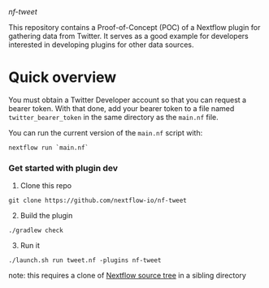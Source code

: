 *nf-tweet*

This repository contains a Proof-of-Concept (POC) of a Nextflow plugin for gathering data from Twitter. It serves as a good example for developers interested in developing plugins for other data sources.

Quick overview
==============
You must obtain a Twitter Developer account so that you can request a bearer token. With that done, add your bearer token to a file named `twitter_bearer_token` in the same directory as the `main.nf` file.

You can run the current version of the `main.nf` script with:

```
nextflow run `main.nf`
```

### Get started with plugin dev 

1. Clone this repo 

  ```
  git clone https://github.com/nextflow-io/nf-tweet
  ```
  
  
2. Build the plugin 

  ```
  ./gradlew check
  ```
  
  
3. Run it 

  ```
  ./launch.sh run tweet.nf -plugins nf-tweet
  ```
   
   
  note: this requires a clone of [Nextflow source tree](https://github.com/nextflow-io/nextflow) in a sibling directory 
 
